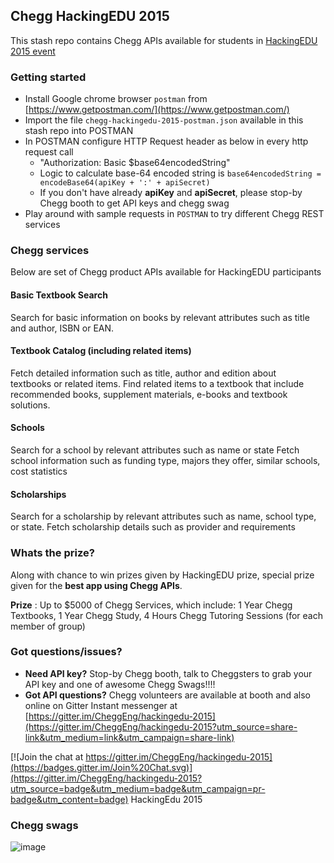 ## Chegg HackingEDU 2015
This stash repo contains Chegg APIs available for students in [HackingEDU 2015 event](hackingedu.co)

### Getting started
* Install Google chrome browser `postman` from [https://www.getpostman.com/](https://www.getpostman.com/)
* Import the file `chegg-hackingedu-2015-postman.json` available in this stash repo into POSTMAN
* In POSTMAN configure HTTP Request header as below in every http request call
    * "Authorization: Basic $base64encodedString"
    * Logic to calculate base-64 encoded string is `base64encodedString = encodeBase64(apiKey + ':' + apiSecret)`
    * If you don't have already **apiKey** and **apiSecret**, please stop-by Chegg booth to get API keys and chegg swag
* Play around with sample requests in `POSTMAN` to try different Chegg REST services


### Chegg services
Below are set of Chegg product APIs available for HackingEDU participants
#### Basic Textbook Search
Search for basic information on books by relevant attributes such as title and author, ISBN or EAN.
#### Textbook Catalog (including related items)
Fetch detailed information such as title, author and edition about textbooks or related items. Find related items to a textbook that include recommended books, supplement materials, e-books and textbook solutions.
#### Schools
Search for a school by relevant attributes such as name or state
Fetch school information such as funding type, majors they offer, similar schools, cost statistics 
#### Scholarships
Search for a scholarship by relevant attributes such as name, school type, or state.
Fetch scholarship details such as provider and requirements

### Whats the prize?
Along with chance to win prizes given by HackingEDU prize, special prize given for the **best app using Chegg APIs**.

**Prize** : Up to $5000 of Chegg Services, which include: 1 Year Chegg Textbooks, 1 Year Chegg Study, 4 Hours Chegg Tutoring Sessions (for each member of group)


### Got questions/issues?
* **Need API key?** Stop-by Chegg booth, talk to Cheggsters to grab your API key and one of awesome Chegg Swags!!!!
* **Got API questions?** Chegg volunteers are available at booth and also online on Gitter Instant messenger at [https://gitter.im/CheggEng/hackingedu-2015](https://gitter.im/CheggEng/hackingedu-2015?utm_source=share-link&utm_medium=link&utm_campaign=share-link)

[![Join the chat at https://gitter.im/CheggEng/hackingedu-2015](https://badges.gitter.im/Join%20Chat.svg)](https://gitter.im/CheggEng/hackingedu-2015?utm_source=badge&utm_medium=badge&utm_campaign=pr-badge&utm_content=badge)
HackingEdu 2015

### Chegg swags
![image](http://s24.postimg.org/uwwj2alat/chegg_swag.jpg)
